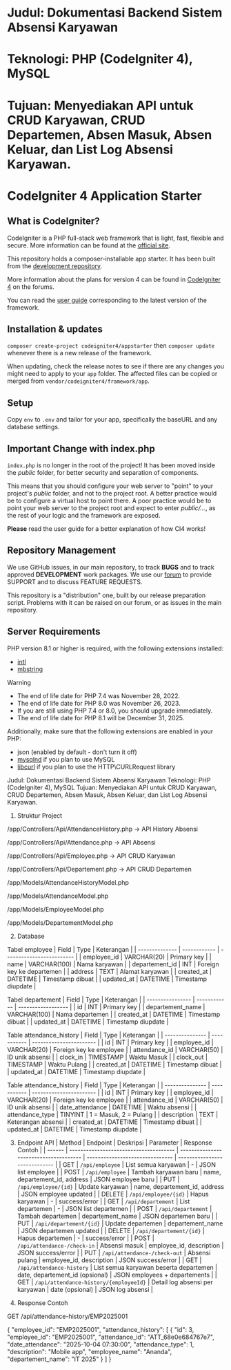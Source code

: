 # Judul: Dokumentasi Backend Sistem Absensi Karyawan
# Teknologi: PHP (CodeIgniter 4), MySQL
# Tujuan: Menyediakan API untuk CRUD Karyawan, CRUD Departemen, Absen Masuk, Absen Keluar, dan List Log Absensi Karyawan.

# CodeIgniter 4 Application Starter

## What is CodeIgniter?

CodeIgniter is a PHP full-stack web framework that is light, fast, flexible and secure.
More information can be found at the [official site](https://codeigniter.com).

This repository holds a composer-installable app starter.
It has been built from the
[development repository](https://github.com/codeigniter4/CodeIgniter4).

More information about the plans for version 4 can be found in [CodeIgniter 4](https://forum.codeigniter.com/forumdisplay.php?fid=28) on the forums.

You can read the [user guide](https://codeigniter.com/user_guide/)
corresponding to the latest version of the framework.

## Installation & updates

`composer create-project codeigniter4/appstarter` then `composer update` whenever
there is a new release of the framework.

When updating, check the release notes to see if there are any changes you might need to apply
to your `app` folder. The affected files can be copied or merged from
`vendor/codeigniter4/framework/app`.

## Setup

Copy `env` to `.env` and tailor for your app, specifically the baseURL
and any database settings.

## Important Change with index.php

`index.php` is no longer in the root of the project! It has been moved inside the *public* folder,
for better security and separation of components.

This means that you should configure your web server to "point" to your project's *public* folder, and
not to the project root. A better practice would be to configure a virtual host to point there. A poor practice would be to point your web server to the project root and expect to enter *public/...*, as the rest of your logic and the
framework are exposed.

**Please** read the user guide for a better explanation of how CI4 works!

## Repository Management

We use GitHub issues, in our main repository, to track **BUGS** and to track approved **DEVELOPMENT** work packages.
We use our [forum](http://forum.codeigniter.com) to provide SUPPORT and to discuss
FEATURE REQUESTS.

This repository is a "distribution" one, built by our release preparation script.
Problems with it can be raised on our forum, or as issues in the main repository.

## Server Requirements

PHP version 8.1 or higher is required, with the following extensions installed:

- [intl](http://php.net/manual/en/intl.requirements.php)
- [mbstring](http://php.net/manual/en/mbstring.installation.php)

> [!WARNING]
> - The end of life date for PHP 7.4 was November 28, 2022.
> - The end of life date for PHP 8.0 was November 26, 2023.
> - If you are still using PHP 7.4 or 8.0, you should upgrade immediately.
> - The end of life date for PHP 8.1 will be December 31, 2025.

Additionally, make sure that the following extensions are enabled in your PHP:

- json (enabled by default - don't turn it off)
- [mysqlnd](http://php.net/manual/en/mysqlnd.install.php) if you plan to use MySQL
- [libcurl](http://php.net/manual/en/curl.requirements.php) if you plan to use the HTTP\CURLRequest library


Judul: Dokumentasi Backend Sistem Absensi Karyawan
Teknologi: PHP (CodeIgniter 4), MySQL
Tujuan: Menyediakan API untuk CRUD Karyawan, CRUD Departemen, Absen Masuk, Absen Keluar, dan List Log Absensi Karyawan.

1. Struktur Project

/app/Controllers/Api/AttendanceHistory.php → API History Absensi

/app/Controllers/Api/Attendance.php → API Absensi

/app/Controllers/Api/Employee.php → API CRUD Karyawan

/app/Controllers/Api/Departement.php → API CRUD Departemen

/app/Models/AttendanceHistoryModel.php

/app/Models/AttendanceModel.php

/app/Models/EmployeeModel.php

/app/Models/DepartementModel.php

2. Database

Tabel employee
| Field          | Type         | Keterangan                |
| -------------- | ------------ | ------------------------- |
| employee_id    | VARCHAR(20)  | Primary key               |
| name           | VARCHAR(100) | Nama karyawan             |
| departement_id | INT          | Foreign key ke departemen |
| address        | TEXT         | Alamat karyawan           |
| created_at     | DATETIME     | Timestamp dibuat          |
| updated_at     | DATETIME     | Timestamp diupdate        |

Tabel departement
| Field            | Type         | Keterangan         |
| ---------------- | ------------ | ------------------ |
| id               | INT          | Primary key        |
| departement_name | VARCHAR(100) | Nama departemen    |
| created_at       | DATETIME     | Timestamp dibuat   |
| updated_at       | DATETIME     | Timestamp diupdate |

Table attendance_history
| Field           | Type        | Keterangan              |
| --------------- | ----------- | ----------------------- |
| id              | INT         | Primary key             |
| employee_id     | VARCHAR(20) | Foreign key ke employee |
| attendance_id   | VARCHAR(50) | ID unik absensi         |
| clock_in        | TIMESTAMP   | Waktu Masuk             |
| clock_out       | TIMESTAMP   | Waktu Pulang            |
| created_at      | DATETIME    | Timestamp dibuat        |
| updated_at      | DATETIME    | Timestamp diupdate      |

Table attendance_history
| Field           | Type        | Keterangan              |
| --------------- | ----------- | ----------------------- |
| id              | INT         | Primary key             |
| employee_id     | VARCHAR(20) | Foreign key ke employee |
| attendance_id   | VARCHAR(50) | ID unik absensi         |
| date_attendance | DATETIME    | Waktu absensi           |
| attendance_type | TINYINT     | 1 = Masuk, 2 = Pulang   |
| description     | TEXT        | Keterangan absensi      |
| created_at      | DATETIME    | Timestamp dibuat        |
| updated_at      | DATETIME    | Timestamp diupdate      |

3. Endpoint API
| Method | Endpoint                               | Deskripsi                              | Parameter                       | Response Contoh               |
| ------ | -------------------------------------- | -------------------------------------- | ------------------------------- | ----------------------------- |
| GET    | `/api/employee`                        | List semua karyawan                    | -                               | JSON list employee            |
| POST   | `/api/employee`                        | Tambah karyawan baru                   | name, departement_id, address   | JSON employee baru            |
| PUT    | `/api/employee/{id}`                   | Update karyawan                        | name, departement_id, address   | JSON employee updated         |
| DELETE | `/api/employee/{id}`                   | Hapus karyawan                         | -                               | success/error                 |
| GET    | `/api/departement`                     | List departemen                        | -                               | JSON list departemen          |
| POST   | `/api/departement`                     | Tambah departemen                      | departement_name                | JSON departemen baru          |
| PUT    | `/api/departement/{id}`                | Update departemen                      | departement_name                | JSON departemen updated       |
| DELETE | `/api/departement/{id}`                | Hapus departemen                       | -                               | success/error                 |
| POST   | `/api/attendance-/check-in`            | Absensi masuk                          | employee_id, description        | JSON success/error            |
| PUT    | `/api/attendance-/check-out`           | Absensi pulang                         | employee_id, description        | JSON success/error            |
| GET    | `/api/attendance-history`              | List semua karyawan beserta departemen | date, departement_id (opsional) | JSON employees + departements |
| GET    | `/api/attendance-history/{employeeId}` | Detail log absensi per karyawan        | date (opsional)                 | JSON log absensi              |


4. Response Contoh

GET /api/attendance-history/EMP2025001

{
  "employee_id": "EMP2025001",
  "attendance_history": [
    {
      "id": 3,
      "employee_id": "EMP2025001",
      "attendance_id": "ATT_68e0e684767e7",
      "date_attendance": "2025-10-04 07:30:00",
      "attendance_type": 1,
      "description": "Mobile app",
      "employee_name": "Ananda",
      "departement_name": "IT 2025"
    }
  ]
}

